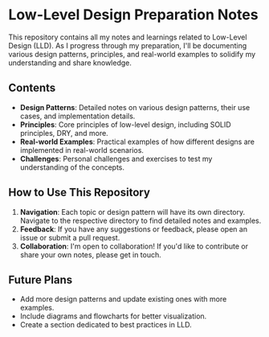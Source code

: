 # Low-Level Design Preparation Notes

This repository contains all my notes and learnings related to Low-Level Design (LLD). As I progress through my preparation, I'll be documenting various design patterns, principles, and real-world examples to solidify my understanding and share knowledge.

## Contents

- **Design Patterns**: Detailed notes on various design patterns, their use cases, and implementation details.
- **Principles**: Core principles of low-level design, including SOLID principles, DRY, and more.
- **Real-world Examples**: Practical examples of how different designs are implemented in real-world scenarios.
- **Challenges**: Personal challenges and exercises to test my understanding of the concepts.

## How to Use This Repository

1. **Navigation**: Each topic or design pattern will have its own directory. Navigate to the respective directory to find detailed notes and examples.
2. **Feedback**: If you have any suggestions or feedback, please open an issue or submit a pull request.
3. **Collaboration**: I'm open to collaboration! If you'd like to contribute or share your own notes, please get in touch.

## Future Plans

- Add more design patterns and update existing ones with more examples.
- Include diagrams and flowcharts for better visualization.
- Create a section dedicated to best practices in LLD.
